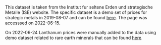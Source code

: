 This dataset is taken from the Institut fur seltene Erden und strategische Metalle (ISE) website. The specific dataset is a demo set of prices for strategic metals in 2019-08-07 and can be found [here](https://en.institut-seltene-erden.de/aktuelle-preise-von-strategischen-metallen/). The page was accesssed on 2022-06-15. 

On 2022-06-24 Lanthanum prices were manually added to the data using demo dataset related to rare earth minerals that can be found [here](https://en.institut-seltene-erden.de/aktuelle-preise-von-seltenen-erden/). 

